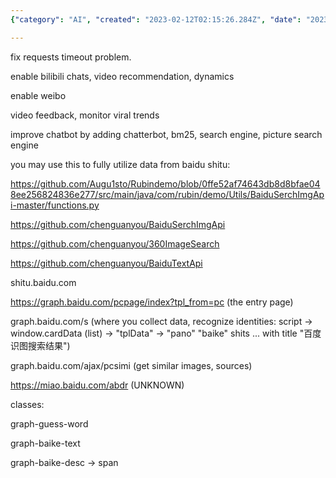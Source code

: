 ```yaml
---
{"category": "AI", "created": "2023-02-12T02:15:26.284Z", "date": "2023-02-12 02:15:26", "description": "pyjom's updates focus on improving user experience by fixing timeouts, enabling features for popular platforms, monitoring viral trends, and leveraging data from the Baidu API to enhance its capabilities.", "modified": "2023-02-12T02:15:41.350Z", "tags": ["AI", "Pyjom", "Updates", "Platforms", "Viral trends", "Baidu API"], "title": "Issues While Developing Pyjom"}

---
```


fix requests timeout problem.

enable bilibili chats, video recommendation, dynamics

enable weibo

video feedback, monitor viral trends

improve chatbot by adding chatterbot, bm25, search engine, picture search engine

you may use this to fully utilize data from baidu shitu:

https://github.com/Augu1sto/Rubindemo/blob/0ffe52af74643db8d8bfae048ee256824836e277/src/main/java/com/rubin/demo/Utils/BaiduSerchImgApi-master/functions.py

https://github.com/chenguanyou/BaiduSerchImgApi

https://github.com/chenguanyou/360ImageSearch

https://github.com/chenguanyou/BaiduTextApi

shitu.baidu.com

https://graph.baidu.com/pcpage/index?tpl_from=pc (the entry page)

graph.baidu.com/s (where you collect data, recognize identities: script -> window.cardData (list) -> "tplData" -> "pano" "baike" shits ... with title "百度识图搜索结果")

graph.baidu.com/ajax/pcsimi (get similar images, sources)

https://miao.baidu.com/abdr (UNKNOWN)

classes:

graph-guess-word

graph-baike-text

graph-baike-desc -> span
